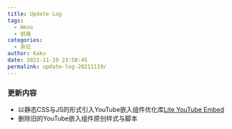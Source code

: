 ```yaml
---
title: Update Log
tags:
  - Hexo
  - 前端
categories:
  - 杂记
author: Kaku
date: 2021-11-19 23:50:45
permalink: update-log-20211119/
---
```


### 更新内容

- 以静态CSS与JS的形式引入YouTube嵌入组件优化库[Lite YouTube Embed](https://github.com/paulirish/lite-youtube-embed)
- 删除旧的YouTube嵌入组件原创样式与脚本
